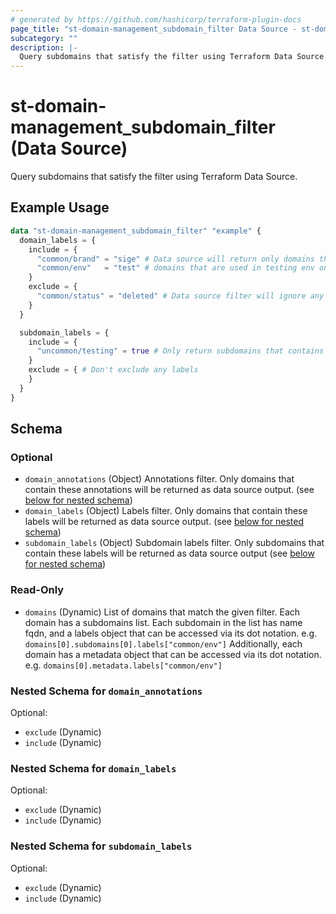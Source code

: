 ```yaml
---
# generated by https://github.com/hashicorp/terraform-plugin-docs
page_title: "st-domain-management_subdomain_filter Data Source - st-domain-management"
subcategory: ""
description: |-
  Query subdomains that satisfy the filter using Terraform Data Source.
---
```


# st-domain-management_subdomain_filter (Data Source)

Query subdomains that satisfy the filter using Terraform Data Source.

## Example Usage

```terraform
data "st-domain-management_subdomain_filter" "example" {
  domain_labels = {
    include = {
      "common/brand" = "sige" # Data source will return only domains that belong to sige AND
      "common/env"   = "test" # domains that are used in testing env only.
    }
    exclude = {
      "common/status" = "deleted" # Data source filter will ignore any domains whose status label is deleted 
    }
  }

  subdomain_labels = {
    include = {
      "uncommon/testing" = true # Only return subdomains that contains this label and this value
    }
    exclude = { # Don't exclude any labels
    }
  }
}
```

<!-- schema generated by tfplugindocs -->
## Schema

### Optional

- `domain_annotations` (Object) Annotations filter. Only domains that contain these annotations will be returned as data source output. (see [below for nested schema](#nestedatt--domain_annotations))
- `domain_labels` (Object) Labels filter. Only domains that contain these labels will be returned as data source output. (see [below for nested schema](#nestedatt--domain_labels))
- `subdomain_labels` (Object) Subdomain labels filter. Only subdomains that contain these labels will be returned as data source output (see [below for nested schema](#nestedatt--subdomain_labels))

### Read-Only

- `domains` (Dynamic) List of domains that match the given filter.
Each domain has a subdomains list.
Each subdomain in the list has name fqdn, and a labels object that can be accessed via its dot notation.
e.g. `domains[0].subdomains[0].labels["common/env"]`
Additionally, each domain has a metadata object that can be accessed via its dot notation.
e.g. `domains[0].metadata.labels["common/env"]`

<a id="nestedatt--domain_annotations"></a>
### Nested Schema for `domain_annotations`

Optional:

- `exclude` (Dynamic)
- `include` (Dynamic)


<a id="nestedatt--domain_labels"></a>
### Nested Schema for `domain_labels`

Optional:

- `exclude` (Dynamic)
- `include` (Dynamic)


<a id="nestedatt--subdomain_labels"></a>
### Nested Schema for `subdomain_labels`

Optional:

- `exclude` (Dynamic)
- `include` (Dynamic)
